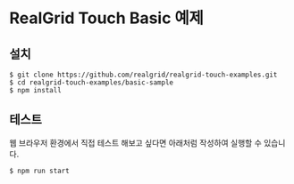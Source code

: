# RealGrid Touch Basic 예제

## 설치

```
$ git clone https://github.com/realgrid/realgrid-touch-examples.git
$ cd realgrid-touch-examples/basic-sample
$ npm install
```

## 테스트

웹 브라우저 환경에서 직접 테스트 해보고 싶다면 아래처럼 작성하여 실행할 수 있습니다.

```
$ npm run start
```
